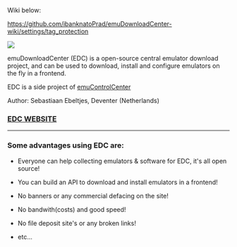 Wiki below:

https://github.com/ibanknatoPrad/emuDownloadCenter-wiki/settings/tag_protection

![](https://raw.githubusercontent.com/wiki/PhoenixInteractiveNL/edc-masterhook/images/edc_banner.png)

emuDownloadCenter (EDC) is a open-source central emulator download project, and can be used to download, install and configure emulators on the fly in a frontend.

EDC is a side project of [emuControlCenter](https://github.com/PhoenixInteractiveNL/emuControlCenter/wiki/)

Author: Sebastiaan Ebeltjes, Deventer (Netherlands)

### [**EDC WEBSITE**](https://github.com/PhoenixInteractiveNL/emuDownloadCenter/wiki)
***
### Some advantages using EDC are:
- Everyone can help collecting emulators & software for EDC, it's all open source!

- You can build an API to download and install emulators in a frontend!

- No banners or any commercial defacing on the site!

- No bandwith(costs) and good speed!

- No file deposit site's or any broken links!

- etc...

